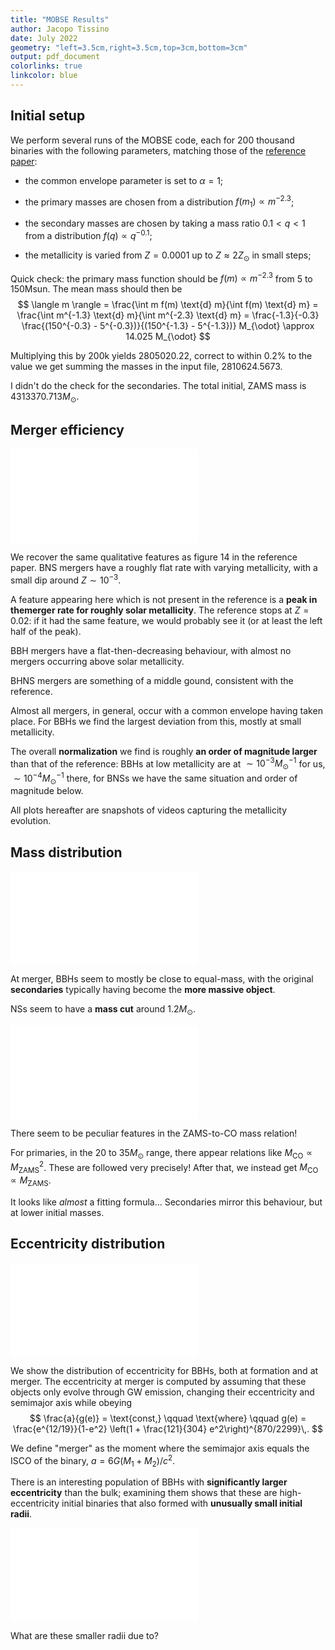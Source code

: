 ```yaml
---
title: "MOBSE Results"
author: Jacopo Tissino
date: July 2022
geometry: "left=3.5cm,right=3.5cm,top=3cm,bottom=3cm"
output: pdf_document
colorlinks: true
linkcolor: blue
---
```


## Initial setup

We perform several runs of the MOBSE code, 
each for 200 thousand binaries with the following parameters,
matching those of the [reference paper](https://arxiv.org/abs/1806.00001):

- the common envelope parameter is set to $\alpha = 1$;
- the primary masses are chosen from a distribution $f(m_1) \propto m^{-2.3}$;
- the secondary masses are chosen by taking a mass ratio $0.1< q < 1$ 
    from a distribution $f(q) \propto q^{-0.1}$;

- the metallicity is varied from $Z = 0.0001$ up to $Z \approx 2 Z_{\odot}$ in small steps;

Quick check: the primary mass function should be $f(m) \propto m^{-2.3}$ from 5 to 150Msun.
The mean mass should then be 
$$ \langle m \rangle 
= \frac{\int m f(m) \text{d} m}{\int f(m) \text{d} m}
= \frac{\int m^{-1.3} \text{d} m}{\int m^{-2.3} \text{d} m}
= \frac{-1.3}{-0.3} \frac{(150^{-0.3} - 5^{-0.3})}{(150^{-1.3} - 5^{-1.3})} M_{\odot}
\approx 14.025 M_{\odot}
$$

Multiplying this by 200k yields 2805020.22, correct to within $0.2\%$ to the value we get 
summing the masses in the input file, 2810624.5673.

I didn't do the check for the secondaries.
The total initial, ZAMS mass is $4313370.713 M_{\odot}$.

## Merger efficiency

![Merger efficiency](merger_efficiency.pdf)

We recover the same qualitative features as figure 14 in the reference paper.
BNS mergers have a roughly flat rate with varying metallicity, with a 
small dip around $Z \sim 10^{-3}$. 

A feature appearing here which is not present in the reference is a 
__peak in themerger rate for roughly solar metallicity__.
The reference stops at $Z = 0.02$: if it had the same feature, we would probably see it
(or at least the left half of the peak).

BBH mergers have a flat-then-decreasing behaviour, with almost no mergers 
occurring above solar metallicity.

BHNS mergers are something of a middle gound, consistent with the reference.

Almost all mergers, in general, occur with a common envelope having taken place.
For BBHs we find the largest deviation from this, mostly at small metallicity.

The overall __normalization__ we find is roughly __an order of magnitude larger__
than that of the reference: BBHs at low metallicity are at $\sim 10^{-3} M_{\odot}^{-1}$
for us, $\sim 10^{-4} M_{\odot}^{-1}$ there, for BNSs we have the same situation 
and order of magnitude below.

All plots hereafter are snapshots of videos capturing the metallicity evolution.

## Mass distribution

![Mass distribution at merger](frame_scatterplot_Z=0.0001.pdf)

At merger, BBHs seem to mostly be close to equal-mass, 
with the original __secondaries__ typically having become the __more massive object__.

NSs seem to have a __mass cut__ around $1.2M_{\odot}$. 

![Mass evolution](frame_initial_final_Z=0.0001.pdf)

There seem to be peculiar features in the ZAMS-to-CO mass relation! 

For primaries, in the $20$ to $35M_{\odot}$ range, 
there appear relations like $M _{\text{CO}} \propto M^2 _{\text{ZAMS}}$.
These are followed very precisely! 
After that, we instead get $M _{\text{CO}} \propto M_{\text{ZAMS}}$.

It looks like _almost_ a fitting formula...
Secondaries mirror this behaviour, but at lower initial masses.

## Eccentricity distribution

![Merger versus formation eccentricity.](frame_scatter_eccentricity_Z=0.0001.pdf)

We show the distribution of eccentricity for BBHs, both at formation
and at merger. 
The eccentricity at merger is computed by assuming that these objects only 
evolve through GW emission, changing their eccentricity and semimajor axis 
while obeying 
$$ \frac{a}{g(e)} = \text{const,} \qquad \text{where}
\qquad
g(e) = \frac{e^{12/19}}{1-e^2} \left(1 + \frac{121}{304} e^2\right)^{870/2299}\,.
$$

We define "merger" as the moment where the semimajor axis equals the ISCO of the binary, $a = 6G(M_1 + M_2) / c^2$.

There is an interesting population of BBHs with __significantly larger eccentricity__ than the bulk;
examining them shows that these are high-eccentricity initial binaries
that also formed with __unusually small initial radii__.

![Merger eccentricity versus initial separation.](frame_scatter_initial_a_Z=0.0001.pdf)

What are these smaller radii due to?